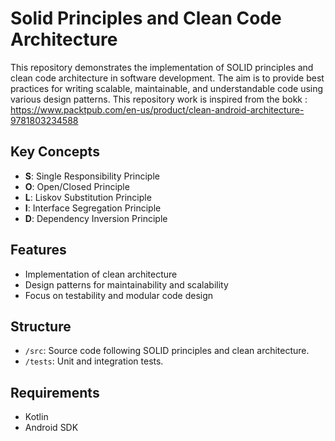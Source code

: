 # Solid Principles and Clean Code Architecture

This repository demonstrates the implementation of SOLID principles and clean code architecture in software development. The aim is to provide best practices for writing scalable, maintainable, and understandable code using various design patterns.
This repository work is inspired from the bokk : https://www.packtpub.com/en-us/product/clean-android-architecture-9781803234588 
## Key Concepts

- **S**: Single Responsibility Principle
- **O**: Open/Closed Principle
- **L**: Liskov Substitution Principle
- **I**: Interface Segregation Principle
- **D**: Dependency Inversion Principle

## Features

- Implementation of clean architecture
- Design patterns for maintainability and scalability
- Focus on testability and modular code design

## Structure

- `/src`: Source code following SOLID principles and clean architecture.
- `/tests`: Unit and integration tests.

## Requirements

- Kotlin 
- Android SDK

